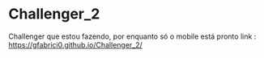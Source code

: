 # Challenger_2
Challenger que estou fazendo, por enquanto só o mobile está pronto
link :  https://gfabrici0.github.io/Challenger_2/

